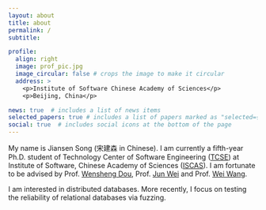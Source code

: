 ```yaml
---
layout: about
title: about
permalink: /
subtitle: 

profile:
  align: right
  image: prof_pic.jpg
  image_circular: false # crops the image to make it circular
  address: >
    <p>Institute of Software Chinese Academy of Sciences</p>
    <p>Beijing, China</p>

news: true  # includes a list of news items
selected_papers: true # includes a list of papers marked as "selected={true}"
social: true  # includes social icons at the bottom of the page
---
```


My name is Jiansen Song (宋建森 in Chinese). I am currently a fifth-year Ph.D. student of Technology Center of Software Engineering ([TCSE](http://www.tcse.cn/)) at Institute of Software, Chinese Academy of Sciences ([ISCAS](http://www.is.cas.cn/)). I am fortunate to be advised by Prof. [Wensheng Dou](http://www.tcse.cn/~wsdou/), Prof. [Jun Wei](https://people.ucas.ac.cn/~weijun) and Prof. [Wei Wang](https://people.ucas.ac.cn/~iscaswangwei).

I am interested in distributed databases. More recently, I focus on testing the reliability of relational databases via fuzzing.
